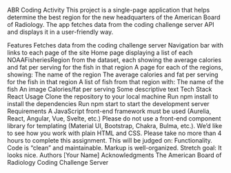 ABR Coding Activity
This project is a single-page application that helps determine the best region for the new headquarters of the American Board of Radiology. The app fetches data from the coding challenge server API and displays it in a user-friendly way.

Features
Fetches data from the coding challenge server
Navigation bar with links to each page of the site
Home page displaying a list of each NOAAFisheriesRegion from the dataset, each showing the average calories and fat per serving for the fish in that region
A page for each of the regions, showing:
The name of the region
The average calories and fat per serving for the fish in that region
A list of fish from that region with:
The name of the fish
An image
Calories/fat per serving
Some descriptive text
Tech Stack
React
Usage
Clone the repository to your local machine
Run npm install to install the dependencies
Run npm start to start the development server
Requirements
A JavaScript front-end framework must be used (Aurelia, React, Angular, Vue, Svelte, etc.)
Please do not use a front-end component library for templating (Material UI, Bootstrap, Chakra, Bulma, etc.). We’d like to see how you work with plain HTML and CSS.
Please take no more than 4 hours to complete this assignment.
This will be judged on:
Functionality.
Code is “clean” and maintainable.
Markup is well-organized.
Stretch goal: It looks nice.
Authors
[Your Name]
Acknowledgments
The American Board of Radiology
Coding Challenge Server
